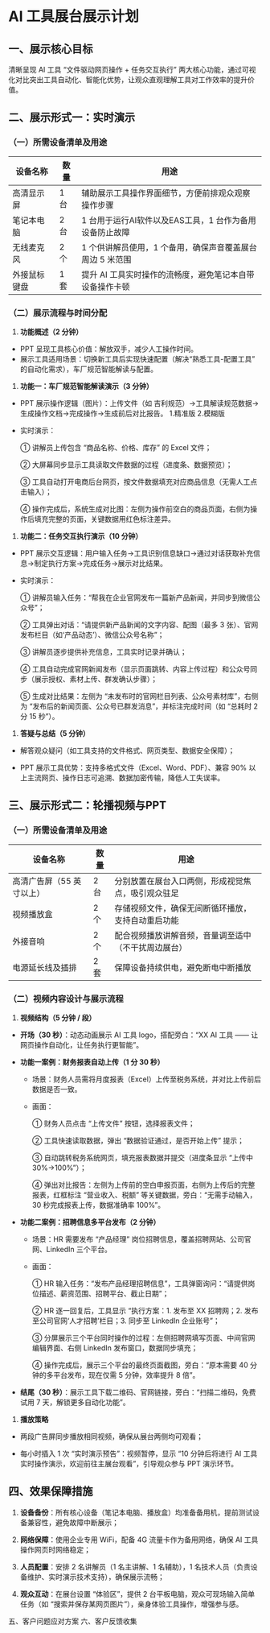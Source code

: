# AI 工具展台展示计划

## 一、展示核心目标

清晰呈现 AI 工具 “文件驱动网页操作 + 任务交互执行” 两大核心功能，通过可视化对比突出工具自动化、智能化优势，让观众直观理解工具对工作效率的提升价值。

## 二、展示形式一：实时演示

### （一）所需设备清单及用途

| 设备名称           | 数量  | 用途                                     |
| -------------- | --- | -------------------------------------- |
| 高清显示屏          | 1 台 | 辅助展示工具操作界面细节，方便前排观众观察操作步骤        |
| 笔记本电脑    | 2 台 | 1 台用于运行AI软件以及EAS工具，1 台作为备用设备防止故障 |
| 无线麦克风          | 2 个 | 1 个供讲解员使用，1 个备用，确保声音覆盖展台周边 5 米范围       |
| 外接鼠标键盘         | 1 套 | 提升 AI 工具实时操作的流畅度，避免笔记本自带设备操作卡顿         |
### （二）展示流程与时间分配

1.  **功能概述（2 分钟）**

*   PPT 呈现工具核心价值：解放双手，减少人工操作时间。
*   展示工具适用场景：切换新工具后实现快速配置（解决“熟悉工具-配置工具” 的自动化需求），车厂规范智能解读与配置。

1.  **功能一：车厂规范智能解读演示（3 分钟）**
*   PPT 展示操作逻辑（图片）：上传文件（如 吉利规范）→工具解读规范数据→生成操作文档→完成操作→生成前后对比报告。
1.精准版
	2.模糊版
*   实时演示：

    ① 讲解员上传包含 “商品名称、价格、库存” 的 Excel 文件；

    ② 大屏幕同步显示工具读取文件数据的过程（进度条、数据预览）；

    ③ 工具自动打开电商后台网页，按文件数据填充对应商品信息（无需人工点击输入）；

    ④ 操作完成后，系统生成对比图：左侧为操作前空白的商品页面，右侧为操作后填充完整的页面，关键数据用红色标注差异。

1.  **功能二：任务交互执行演示（10 分钟）** 

*   PPT 展示交互逻辑：用户输入任务→工具识别信息缺口→通过对话获取补充信息→制定执行方案→完成任务→展示对比结果。

*   实时演示：

    ① 讲解员输入任务：“帮我在企业官网发布一篇新产品新闻，并同步到微信公众号”；

    ② 工具弹出对话：“请提供新产品新闻的文字内容、配图（最多 3 张）、官网发布栏目（如‘产品动态’）、微信公众号名称”；

    ③ 讲解员逐步提供补充信息，工具实时记录并确认；

    ④ 工具自动完成官网新闻发布（显示页面跳转、内容上传过程）和公众号同步（展示授权、素材上传、群发确认步骤）；

    ⑤ 生成对比结果：左侧为 “未发布时的官网栏目列表、公众号素材库”，右侧为 “发布后的新闻页面、公众号已群发消息”，并标注完成时间（如 “总耗时 2 分 15 秒”）。

1.  **答疑与总结（5 分钟）**

*   解答观众疑问（如工具支持的文件格式、网页类型、数据安全保障）；

*   PPT 展示工具优势：支持多格式文件（Excel、Word、PDF）、兼容 90% 以上主流网页、操作日志可追溯、数据加密传输，降低人工失误率。

## 三、展示形式二：轮播视频与PPT

### （一）所需设备清单及用途



| 设备名称           | 数量  | 用途                         |
| -------------- | --- | -------------------------- |
| 高清广告屏（55 英寸以上） | 2 台 | 分别放置在展台入口两侧，形成视觉焦点，吸引观众驻足  |
| 视频播放盒          | 2 个 | 存储视频文件，确保无间断循环播放，支持自动重启功能  |
| 外接音响           | 2 个 | 配合视频播放讲解音频，音量调至适中（不干扰周边展台） |
| 电源延长线及插排       | 2 套 | 保障设备持续供电，避免断电中断播放          |

### （二）视频内容设计与展示流程



1.  **视频结构（5 分钟 / 段）**

*   **开场（30 秒）**：动态动画展示 AI 工具 logo，搭配旁白：“XX AI 工具 —— 让网页操作自动化，让任务执行更智能”。

*   **功能一案例：财务报表自动上传（1 分 30 秒）**


    *   场景：财务人员需将月度报表（Excel）上传至税务系统，并对比上传前后数据是否一致。

    *   画面：

        ① 财务人员点击 “上传文件” 按钮，选择报表文件；

        ② 工具快速读取数据，弹出 “数据验证通过，是否开始上传” 提示；

        ③ 自动跳转税务系统网页，填充报表数据并提交（进度条显示 “上传中 30%→100%”）；

        ④ 弹出对比报告：左侧为上传前的空白申报页面，右侧为上传后的完整报表，红框标注 “营业收入、税额” 等关键数据，旁白：“无需手动输入，30 秒完成报表上传，数据准确率 100%”。

*   **功能二案例：招聘信息多平台发布（2 分钟）**


    *   场景：HR 需要发布 “产品经理” 岗位招聘信息，覆盖招聘网站、公司官网、LinkedIn 三个平台。

    *   画面：

        ① HR 输入任务：“发布产品经理招聘信息”，工具弹窗询问：“请提供岗位描述、薪资范围、招聘平台、截止日期”；

        ② HR 逐一回复后，工具显示 “执行方案：1. 发布至 XX 招聘网；2. 发布至公司官网‘人才招聘’栏目；3. 同步至 LinkedIn 企业账号”；

        ③ 分屏展示三个平台同时操作的过程：左侧招聘网填写页面、中间官网编辑界面、右侧 LinkedIn 发布窗口，数据同步填充；

        ④ 操作完成后，展示三个平台的最终页面截图，旁白：“原本需要 40 分钟的多平台发布，现在仅需 5 分钟，效率提升 8 倍”。

*   **结尾（30 秒）**：展示工具下载二维码、官网链接，旁白：“扫描二维码，免费试用 7 天，解锁更多自动化功能”。

1.  **播放策略**

*   两段广告屏同步播放相同视频，确保从展台两侧均可观看；

*   每小时插入 1 次 “实时演示预告”：视频暂停，显示 “10 分钟后将进行 AI 工具实时操作演示，欢迎前往主展台观看”，引导观众参与 PPT 演示环节。

## 四、效果保障措施



1.  **设备备份**：所有核心设备（笔记本电脑、播放盒）均准备备用机，提前测试设备兼容性，避免故障中断展示；

2.  **网络保障**：使用企业专用 WiFi，配备 4G 流量卡作为备用网络，确保 AI 工具操作网页时网络稳定；

3.  **人员配置**：安排 2 名讲解员（1 名主讲解、1 名辅助），1 名技术人员（负责设备维护、实时演示技术支持），确保展示流畅；

4.  **观众互动**：在展台设置 “体验区”，提供 2 台平板电脑，观众可现场输入简单任务（如 “搜索并保存某网页图片”），亲身体验工具操作，增强参与感。

五、客户问题应对方案
六、客户反馈收集